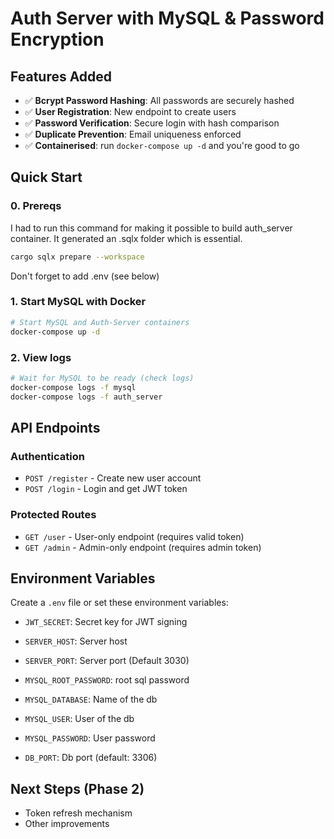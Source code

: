 # Auth Server with MySQL & Password Encryption

## Features Added
- ✅ **Bcrypt Password Hashing**: All passwords are securely hashed
- ✅ **User Registration**: New endpoint to create users
- ✅ **Password Verification**: Secure login with hash comparison
- ✅ **Duplicate Prevention**: Email uniqueness enforced
- ✅ **Containerised**: run `docker-compose up -d` and you're good to go

## Quick Start

### 0. Prereqs
I had to run this command for making it possible to build auth_server container. It generated an .sqlx folder which is essential.
```bash
cargo sqlx prepare --workspace
```

Don't forget to add .env (see below)

### 1. Start MySQL with Docker
```bash
# Start MySQL and Auth-Server containers
docker-compose up -d
```
### 2. View logs
```bash
# Wait for MySQL to be ready (check logs)
docker-compose logs -f mysql
docker-compose logs -f auth_server
```

## API Endpoints

### Authentication
- `POST /register` - Create new user account
- `POST /login` - Login and get JWT token

### Protected Routes
- `GET /user` - User-only endpoint (requires valid token)
- `GET /admin` - Admin-only endpoint (requires admin token)

## Environment Variables

Create a `.env` file or set these environment variables:
- `JWT_SECRET`: Secret key for JWT signing
- `SERVER_HOST`: Server host
- `SERVER_PORT`: Server port (Default 3030)

- `MYSQL_ROOT_PASSWORD`: root sql password
- `MYSQL_DATABASE`: Name of the db
- `MYSQL_USER`: User of the db
- `MYSQL_PASSWORD`: User password
- `DB_PORT`: Db port (default: 3306)


## Next Steps (Phase 2)
- Token refresh mechanism
- Other improvements
